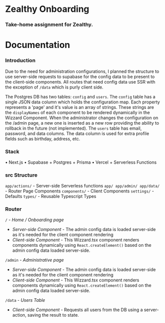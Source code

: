 # Zealthy Onboarding
### Take-home assignment for Zealthy.

# Documentation

### Introduction
Due to the need for administration configurations, I planned the structure to use server-side requests to supabase for the config data to be present to the client-side components. All routes that need config data use SSR with the exception of `/data` which is purly client side.

The Postgres DB has two tables: `config` and `users`. The `config` table has a single JSON data column which holds the configuration map. Each property represents a 'page' and it's value is an array of strings. These strings are the `displayNames` of each component to be rendered dynamically in the Wizzard Component. When the administrator changes the configuration on the /admin page, a new one is inserted as a new row providing the ability to rollback in the future (not implemented). The `users` table has email, password, and data columns. The data column is used for extra profile fields such as birthday, address, etc.

### Stack
 • Next.js
 • Supabase + Postgres + Prisma
 • Vercel + Serverless Functions

### src Structure
`app/actions/` - Server-side Serverless functions
`app/ app/admin/ app/data/` - Router Page Components
`components/` - Client Components
`settings/` - Defaults
`types/` - Reusable Typescript Types

### Router

`/` - _Home / Onboarding page_
  - *Server-side Component* - The admin config data is loaded server-side as it's needed for the client component rendering
  - *Client-side Component* - This Wizzard.tsx component renders components dynamically using `React.createElement()` based on the admin config data loaded server-side.

`/admin` - _Administrative page_
  - *Server-side Component* - The admin config data is loaded server-side as it's needed for the client component rendering
  - *Client-side Component* - This Wizzard.tsx component renders components dynamically using `React.createElement()` based on the admin config data loaded server-side.

`/data` - _Users Table_
  - *Client-side Component* - Requests all users from the DB using a server-action, saving the result to state.